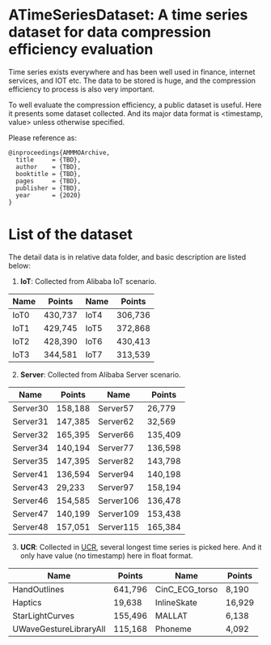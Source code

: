 
# ATimeSeriesDataset: A time series dataset for data compression efficiency evaluation
Time series exists everywhere and has been well used in finance, internet services, and IOT etc. The data to be stored is huge, and the compression efficiency to process is also very important. 

To well evaluate the compression efficiency, a public dataset is useful. Here it presents some dataset collected. And its major data format is <timestamp, value> unless otherwise specified.  

Please reference as: 

	@inproceedings{AMMMOArchive,
      title     = {TBD}, 		
	  author    = {TBD},
	  booktitle = {TBD},
	  pages     = {TBD},
	  publisher = {TBD},
	  year      = {2020}
	}

# List of the dataset 
The detail data is in relative data folder, and basic description are listed below:

1. **IoT**: Collected from Alibaba IoT scenario.

Name | Points | Name | Points
--- | --- | --- | ---
IoT0 | 430,737 | IoT4 | 306,736
IoT1 | 429,745 | IoT5 | 372,868
IoT2 | 428,390 | IoT6 | 430,413
IoT3 | 344,581 | IoT7 | 313,539

2. **Server**: Collected from Alibaba Server scenario.

Name | Points | Name | Points
--- | --- | --- | ---
Server30 | 158,188 | Server57 | 26,779
Server31 | 147,385 | Server62 | 32,569
Server32 | 165,395 | Server66 | 135,409
Server34 | 140,194 | Server77 | 136,598
Server35 | 147,395 | Server82 | 143,798
Server41 | 136,594 | Server94 | 140,198
Server43 | 29,233  | Server97 | 158,194
Server46 | 154,585 | Server106 | 136,478
Server47 | 140,199 | Server109 | 153,438
Server48 | 157,051 | Server115 | 165,384

3. **UCR**: Collected in [UCR](https://www.cs.ucr.edu/~eamonn/time_series_data/), several longest time series is picked here. And it only have value (no timestamp) here in float format.  

Name | Points | Name | Points
--- | --- | --- | ---
HandOutlines | 641,796  | CinC_ECG_torso | 8,190
Haptics | 19,638  | InlineSkate | 16,929
StarLightCurves | 155,496 |  MALLAT | 6,138 
UWaveGestureLibraryAll | 115,168 | Phoneme | 4,092

